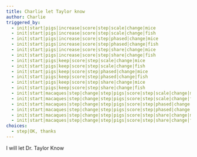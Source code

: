 ```yaml
---
title: Charlie let Taylor know
author: Charlie
triggered_by:
  - init|start|pigs|increase|score|step|scale|change|mice
  - init|start|pigs|increase|score|step|scale|change|fish
  - init|start|pigs|increase|score|step|phased|change|mice
  - init|start|pigs|increase|score|step|phased|change|fish
  - init|start|pigs|increase|score|step|share|change|mice
  - init|start|pigs|increase|score|step|share|change|fish
  - init|start|pigs|keep|score|step|scale|change|mice
  - init|start|pigs|keep|score|step|scale|change|fish
  - init|start|pigs|keep|score|step|phased|change|mice
  - init|start|pigs|keep|score|step|phased|change|fish
  - init|start|pigs|keep|score|step|share|change|mice
  - init|start|pigs|keep|score|step|share|change|fish
  - init|start|macaques|step|change|step|pigs|score|step|scale|change|mice
  - init|start|macaques|step|change|step|pigs|score|step|scale|change|fish
  - init|start|macaques|step|change|step|pigs|score|step|phased|change|mice
  - init|start|macaques|step|change|step|pigs|score|step|phased|change|fish
  - init|start|macaques|step|change|step|pigs|score|step|share|change|mice
  - init|start|macaques|step|change|step|pigs|score|step|share|change|fish
choices:
  - step|OK, thanks
---
```


I will let Dr. Taylor Know
